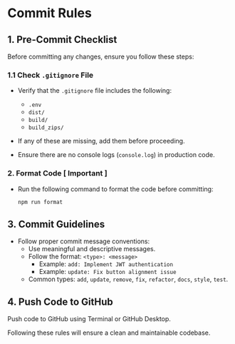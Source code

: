 # Commit Rules

## 1. Pre-Commit Checklist

Before committing any changes, ensure you follow these steps:

### 1.1 Check `.gitignore` File

- Verify that the `.gitignore` file includes the following:
    - `.env`
    - `dist/`
    - `build/`
    - `build_zips/`
- If any of these are missing, add them before proceeding.

- Ensure there are no console logs (`console.log`) in production code.

### 2. Format Code [ Important ]

- Run the following command to format the code before committing:
    ```sh
    npm run format
    ```

## 3. Commit Guidelines

- Follow proper commit message conventions:
    - Use meaningful and descriptive messages.
    - Follow the format: `<type>: <message>`
        - Example: `add: Implement JWT authentication`
        - Example: `update: Fix button alignment issue`
    - Common types: `add`, `update`, `remove`, `fix`, `refactor`, `docs`, `style`, `test`.

## 4. Push Code to GitHub
Push code to GitHub using Terminal or GitHub Desktop.


Following these rules will ensure a clean and maintainable codebase.
